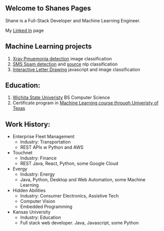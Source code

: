 ## Welcome to Shanes Pages

Shane is a Full-Stack Developer and Machine Learning Engineer.

My [Linked In](https://www.linkedin.com/in/shane-page-721a9021/) page

## Machine Learning projects

1. [Xray Pmuemonia detection](https://dev.to/shanecandoit/let-s-fight-pneumonia-with-free-compute-from-kaggle-3ebk) image classification
1. [SMS Spam detection](http://codecomposed.com:9090/) and [source](https://github.com/shanecandoit/sms_bayes) nlp classification
1. [Interactive Letter Drawing](https://hidden-abilites-ocr-demo.herokuapp.com/) javascript and image classification

## Education:
1. [Wichita State Univeristy](https://www.wichita.edu/) BS Computer Science
2. Certificate program in [Machine Learning course through Univeristy of Texas](http://www.mccombs.utexas.edu/execed/for-individuals/certificates/great-learning/)

## Work History:
- Enterprise Fleet Management
  - Industry: Transportation
  - REST APIs w Python and AWS
- Touchnet
  - Industry: Finance
  - REST Java, React, Python, some Google Cloud
- Evergy 
  -   Industry: Energy
  - Java, Python, Desktop and Web Automation, some Machine Learning
- Hidden Abilities
  - Industry: Consumer Electronics, Assistive Tech
  - Computer Vision
  - Embedded Programming 
- Kansas University
  - Industry: Education
  - Full stack web developer. Java, Javascript, some Python 
